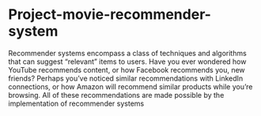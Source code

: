 # Project-movie-recommender-system
Recommender systems encompass a class of techniques and algorithms that can suggest “relevant” items to users.   Have you ever wondered how YouTube recommends content, or how Facebook recommends you, new friends? Perhaps you’ve noticed similar recommendations with LinkedIn connections, or how Amazon will recommend similar products while you’re browsing. All of these recommendations are made possible by the implementation of recommender systems
